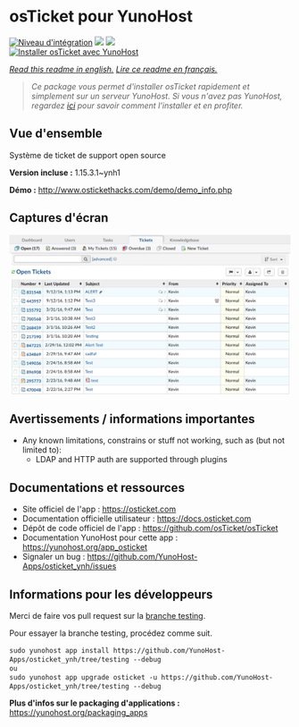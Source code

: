 # osTicket pour YunoHost

[![Niveau d'intégration](https://dash.yunohost.org/integration/osticket.svg)](https://dash.yunohost.org/appci/app/osticket) ![](https://ci-apps.yunohost.org/ci/badges/osticket.status.svg) ![](https://ci-apps.yunohost.org/ci/badges/osticket.maintain.svg)  
[![Installer osTicket avec YunoHost](https://install-app.yunohost.org/install-with-yunohost.svg)](https://install-app.yunohost.org/?app=osticket)

*[Read this readme in english.](./README.md)*
*[Lire ce readme en français.](./README_fr.md)*

> *Ce package vous permet d'installer osTicket rapidement et simplement sur un serveur YunoHost.
Si vous n'avez pas YunoHost, regardez [ici](https://yunohost.org/#/install) pour savoir comment l'installer et en profiter.*

## Vue d'ensemble

Système de ticket de support open source

**Version incluse :** 1.15.3.1~ynh1

**Démo :** http://www.ostickethacks.com/demo/demo_info.php

## Captures d'écran

![](./doc/screenshots/screenshot.png)

## Avertissements / informations importantes

* Any known limitations, constrains or stuff not working, such as (but not limited to):
    * LDAP and HTTP auth are supported through plugins

## Documentations et ressources

* Site officiel de l'app : https://osticket.com
* Documentation officielle utilisateur : https://docs.osticket.com
* Dépôt de code officiel de l'app : https://github.com/osTicket/osTicket
* Documentation YunoHost pour cette app : https://yunohost.org/app_osticket
* Signaler un bug : https://github.com/YunoHost-Apps/osticket_ynh/issues

## Informations pour les développeurs

Merci de faire vos pull request sur la [branche testing](https://github.com/YunoHost-Apps/osticket_ynh/tree/testing).

Pour essayer la branche testing, procédez comme suit.
```
sudo yunohost app install https://github.com/YunoHost-Apps/osticket_ynh/tree/testing --debug
ou
sudo yunohost app upgrade osticket -u https://github.com/YunoHost-Apps/osticket_ynh/tree/testing --debug
```

**Plus d'infos sur le packaging d'applications :** https://yunohost.org/packaging_apps